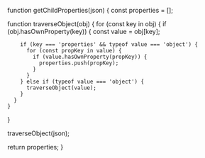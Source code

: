 function getChildProperties(json) {
  const properties = [];

  function traverseObject(obj) {
    for (const key in obj) {
      if (obj.hasOwnProperty(key)) {
        const value = obj[key];

        if (key === 'properties' && typeof value === 'object') {
          for (const propKey in value) {
            if (value.hasOwnProperty(propKey)) {
              properties.push(propKey);
            }
          }
        } else if (typeof value === 'object') {
          traverseObject(value);
        }
      }
    }
  }

  traverseObject(json);

  return properties;
}
